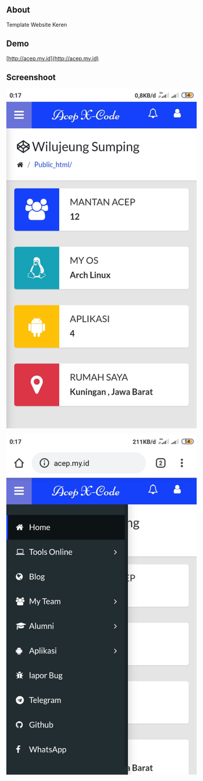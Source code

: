 
## About
Template Website Keren 

## Demo 
[http://acep.my.id](http://acep.my.id)

## Screenshoot
![alt text](https://github.com/aceptriana/web/blob/master/2.jpg)

![alt text](https://github.com/aceptriana/web/blob/master/1.jpg)

